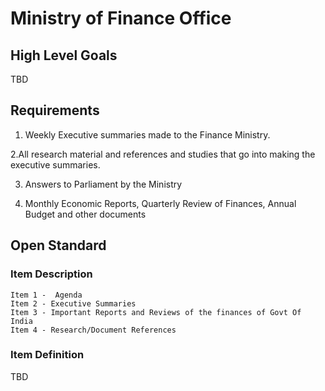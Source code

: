 # Ministry of Finance Office

## High Level Goals
TBD

## Requirements

1. Weekly Executive summaries made to the Finance Ministry.
 
2.All research material and references and studies that go into making the executive summaries.

3. Answers to Parliament by the Ministry

4. Monthly Economic Reports, Quarterly Review of Finances, Annual Budget and other documents

## Open Standard 

### Item Description 


    Item 1 -  Agenda
    Item 2 - Executive Summaries
    Item 3 - Important Reports and Reviews of the finances of Govt Of India
    Item 4 - Research/Document References


### Item Definition 

TBD
